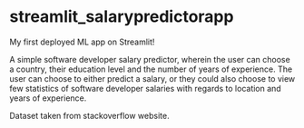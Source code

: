 # streamlit_salarypredictorapp
My first deployed ML app on Streamlit! 

A simple software developer salary predictor, wherein the user can choose a country, their education level and the number of years of experience. The user can choose to either predict a salary, or they could also choose to view few statistics of software developer salaries with regards to location and years of experience.

Dataset taken from stackoverflow website.
